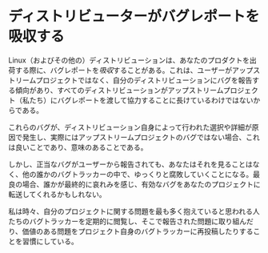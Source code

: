 # ディストリビューターがバグレポートを吸収する

Linux（およびその他の）ディストリビューションは、あなたのプロダクトを出荷する際に、バグレポートを*吸収*することがある。これは、ユーザーがアップストリームプロジェクトではなく、自分のディストリビューションにバグを報告する傾向があり、すべてのディストリビューションがアップストリームプロジェクト（私たち）にバグレポートを渡して協力することに長けているわけではないからである。

これらのバグが、ディストリビューション自身によって行われた選択や詳細が原因で発生し、実際にはアップストリームプロジェクトのバグではない場合、これは良いことであり、意味のあることである。

しかし、正当なバグがユーザーから報告されても、あなたはそれを見ることはなく、他の誰かのバグトラッカーの中で、ゆっくりと腐敗していくことになる。最良の場合、誰かが最終的に哀れみを感じ、有効なバグをあなたのプロジェクトに転送してくれるかもしれない。

私は時々、自分のプロジェクトに関する問題を最も多く抱えていると思われる人たちのバグトラッカーを定期的に閲覧し、そこで報告された問題に取り組んだり、価値のある問題をプロジェクト自身のバグトラッカーに再投稿したりすることを習慣にしている。
